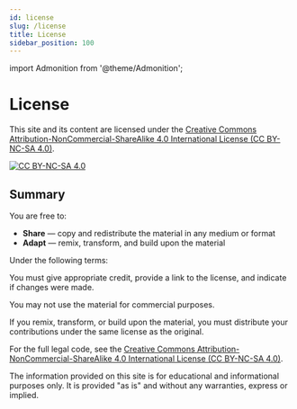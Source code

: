 ```yaml
---
id: license
slug: /license
title: License
sidebar_position: 100
---
```


import Admonition from '@theme/Admonition';

# License

This site and its content are licensed under the [Creative Commons Attribution-NonCommercial-ShareAlike 4.0 International License (CC BY-NC-SA 4.0)](https://creativecommons.org/licenses/by-nc-sa/4.0/).

<div className="text--center">
  <a
    href="https://creativecommons.org/licenses/by-nc-sa/4.0/"
    target="_blank"
    rel="noopener noreferrer"
  >
    <img
      src="https://licensebuttons.net/l/by-nc-sa/4.0/88x31.png"
      alt="CC BY-NC-SA 4.0"
    />
  </a>
</div>

## Summary

You are free to:

- **Share** — copy and redistribute the material in any medium or format
- **Adapt** — remix, transform, and build upon the material

Under the following terms:

<Admonition type="info" title="Attribution">
  <p>
    You must give appropriate credit, provide a link to the license, and
    indicate if changes were made.
  </p>
</Admonition>

<Admonition type="danger" title="NonCommercial">
  <p>You may not use the material for commercial purposes.</p>
</Admonition>

<Admonition type="caution" title="ShareAlike">
  <p>
    If you remix, transform, or build upon the material, you must distribute
    your contributions under the same license as the original.
  </p>
</Admonition>

For the full legal code, see the [Creative Commons Attribution-NonCommercial-ShareAlike 4.0 International License (CC BY-NC-SA 4.0)](https://creativecommons.org/licenses/by-nc-sa/4.0/legalcode).

<Admonition type="note" title="Disclaimer">
  <p>
    The information provided on this site is for educational and informational
    purposes only. It is provided "as is" and without any warranties, express or
    implied.
  </p>
</Admonition>
